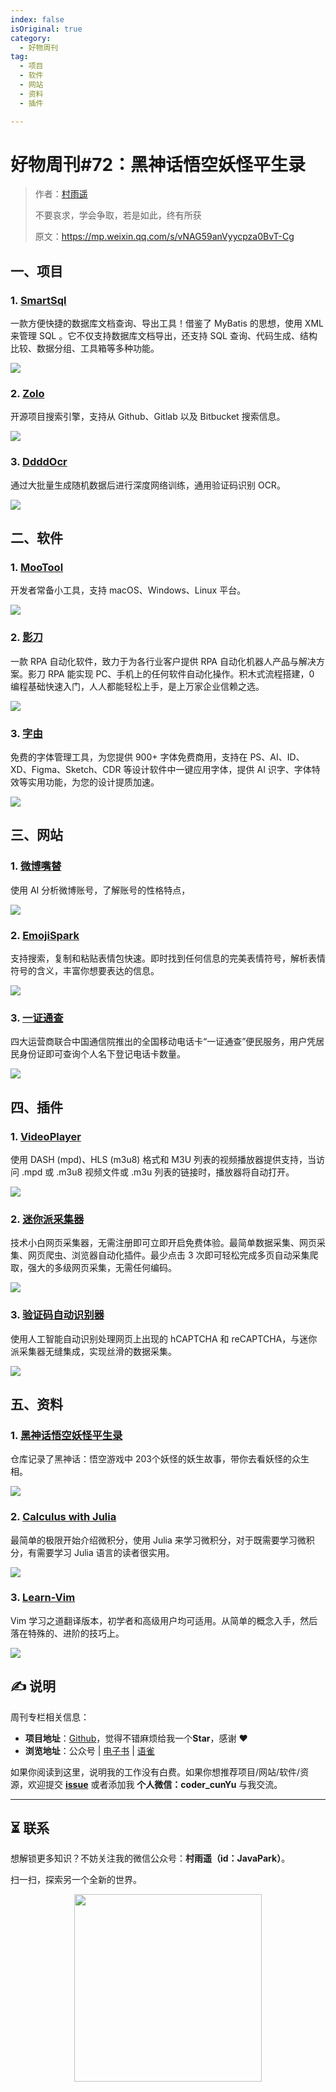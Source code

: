 ```yaml
---
index: false
isOriginal: true
category:
  - 好物周刊
tag:
  - 项目
  - 软件
  - 网站
  - 资料
  - 插件

---
```


# 好物周刊#72：黑神话悟空妖怪平生录

> 作者：[村雨遥](https://github.com/cunyu1943)
> 
> 不要哀求，学会争取，若是如此，终有所获
> 
> 原文：https://mp.weixin.qq.com/s/vNAG59anVyycpza0BvT-Cg

## 一、项目

### 1. [SmartSql](https://github.com/dotnetcore/SmartSql)

 一款方便快捷的数据库文档查询、导出工具！借鉴了 MyBatis 的思想，使用 XML 来管理 SQL 。它不仅支持数据库文档导出，还支持 SQL 查询、代码生成、结构比较、数据分组、工具箱等多种功能。

![](assets/0831-0906/1725322004848-1c2c95b9-87b7-4984-bd92-6b30e62623b8.webp)

### 2. [Zolo](https://github.com/Sanix-Darker/zzollo)

开源项目搜索引擎，支持从 Github、Gitlab 以及 Bitbucket 搜索信息。 

![](assets/0831-0906/1725322671714-780da894-d694-4d32-84a2-364e1c712e03.webp)

### 3. [DdddOcr](https://github.com/sml2h3/ddddocr)

通过大批量生成随机数据后进行深度网络训练，通用验证码识别 OCR。

![](assets/0831-0906/1725360375396-1dc32c65-841c-4277-a150-195a6ee153a0.webp)

## 二、软件

### 1. [MooTool](https://github.com/rememberber/MooTool)

开发者常备小工具，支持 macOS、Windows、Linux 平台。

![](assets/0831-0906/1724823508725-1fa5d92c-a1f2-48e3-ba7a-28007e140759.webp)

### 2. [影刀](https://www.yingdao.com/)

一款 RPA 自动化软件，致力于为各行业客户提供 RPA 自动化机器人产品与解决方案。影刀 RPA 能实现 PC、手机上的任何软件自动化操作。积木式流程搭建，0 编程基础快速入门，人人都能轻松上手，是上万家企业信赖之选。

![](assets/0831-0906/1725322231176-2499023d-d87e-459b-866a-c8aa7f6add64.webp)

### 3. [字由](https://www.hellofont.cn/)

免费的字体管理工具，为您提供 900+ 字体免费商用，支持在 PS、AI、ID、XD、Figma、Sketch、CDR 等设计软件中一键应用字体，提供 AI 识字、字体特效等实用功能，为您的设计提质加速。

![](assets/0831-0906/1725359901830-38bd336e-e714-40c3-ba4c-589685fbd416.webp)

## 三、网站

### 1. [微博嘴替](https://zuiti.app)

使用 AI 分析微博账号，了解账号的性格特点，

![](assets/0831-0906/1725017904206-da3787be-5271-4403-9936-a55a9471f7f4.webp)

### 2. [EmojiSpark](https://emojispark.com)

支持搜索，复制和粘贴表情包快速。即时找到任何信息的完美表情符号，解析表情符号的含义，丰富你想要表达的信息。

![](assets/0831-0906/1725018649622-27c2db95-2e6b-49d0-ad87-ccba498dd39d.webp)

### 3. [一证通查](https://getsimnum.caict.ac.cn/)

四大运营商联合中国通信院推出的全国移动电话卡“一证通查”便民服务，用户凭居民身份证即可查询个人名下登记电话卡数量。

![](assets/0831-0906/1725322940473-53b42b2c-46a3-4b1c-9161-f2a3ef4853d3.webp)

## 四、插件

### 1. [VideoPlayer](https://chromewebstore.google.com/detail/videoplayer-mpdm3u8m3uepg/opmeopcambhfimffbomjgemehjkbbmji)

使用 DASH (mpd)、HLS (m3u8) 格式和 M3U 列表的视频播放器提供支持，当访问 .mpd 或 .m3u8 视频文件或 .m3u 列表的链接时，播放器将自动打开。

![](assets/0831-0906/1725407983013-b01ba8ab-c111-4e00-83c7-9f7ed08152d3.webp)

### 2. [迷你派采集器](https://chromewebstore.google.com/detail/ojaffphbffmdaicdkahnmihipclmepok)

技术小白网页采集器，无需注册即可立即开启免费体验。最简单数据采集、网页采集、网页爬虫、浏览器自动化插件。最少点击 3 次即可轻松完成多页自动采集爬取，强大的多级网页采集，无需任何编码。

![](assets/0831-0906/1725408096663-3c2bb6eb-5007-4a72-bfc6-70855b8c2a1b.webp)

### 3. [验证码自动识别器](https://chromewebstore.google.com/detail/hlifkpholllijblknnmbfagnkjneagid)

使用人工智能自动识别处理网页上出现的 hCAPTCHA 和 reCAPTCHA，与迷你派采集器无缝集成，实现丝滑的数据采集。

![](assets/0831-0906/1725408287449-f5df5788-a18c-4931-882e-b4d5f7d67f51.webp)

## 五、资料

### 1. [黑神话悟空妖怪平生录](https://github.com/meethigher/black-wukong-youji)

仓库记录了黑神话：悟空游戏中 203个妖怪的妖生故事，带你去看妖怪的众生相。

![](assets/0831-0906/1725018517603-7d51e1f8-4cae-465e-89e4-ab6ad4643f64.webp)

### 2. [Calculus with Julia](https://github.com/jverzani/CalculusWithJuliaNotes.jl)

最简单的极限开始介绍微积分，使用 Julia 来学习微积分，对于既需要学习微积分，有需要学习 Julia 语言的读者很实用。

![](assets/0831-0906/1725018840701-60b41d48-5960-4222-89f1-5b8fe7b27d8e.webp)

### 3. [Learn-Vim](https://github.com/wsdjeg/Learn-Vim_zh_cn)

Vim 学习之道翻译版本，初学者和高级用户均可适用。从简单的概念入手，然后落在特殊的、进阶的技巧上。

![](assets/0831-0906/1725322509360-104b725a-4457-443e-ab94-c5256031a650.webp)

## ✍️ 说明

周刊专栏相关信息：

- **项目地址**：[Github](https://github.com/cunyu1943/weekly)，觉得不错麻烦给我一个**Star**，感谢 ❤️
- **浏览地址**：公众号 | [电子书](https://cunyu1943.github.io/weekly) | [语雀](https://yuque.com/cunyu1943/weekly)

如果你阅读到这里，说明我的工作没有白费。如果你想推荐项目/网站/软件/资源，欢迎提交 **[issue](https://github.com/cunyu1943/weekly/issues)** 或者添加我 **个人微信：coder_cunYu** 与我交流。

---

## ⏳ 联系

想解锁更多知识？不妨关注我的微信公众号：**村雨遥（id：JavaPark）**。

扫一扫，探索另一个全新的世界。

<center>
<img src="/contact/contact.png" width="300">
</center>


